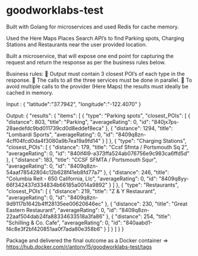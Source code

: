 # goodworklabs-test

Built with Golang for microservices and used Redis for cache memory.

Used the Here Maps Places Search API’s to find Parking spots, Charging Stations and Restaurants near the user provided location.

Built a microservice, that will expose one end point for capturing the request and return the response as per the business rules below.

Business rules:
 Output must contain 3 closest POI’s of each type in the response.
 The calls to all the three services must be done in parallel.
 To avoid multiple calls to the provider (Here Maps) the results must ideally be cached in memory.

Input : 
{
    "latitude":"37.7942",
    "longitude":"-122.4070"
}

Output:
{
    "results": {
        "items": [
            {
                "type": "Parking spots",
                "closest_POIs": [
                    {
                        "distance": 803,
                        "title": "Parking",
                        "averageRating": 0,
                        "id": "840jx7ps-28aedefdc9bd011739cd0d8eddef8eca"
                    },
                    {
                        "distance": 1294,
                        "title": "Lombardi Sports",
                        "averageRating": 0,
                        "id": "8409q8zn-4cff04fcd0da4f3080a9b7ea19a9fd14"
                    }
                ]
            },
            {
                "type": "Charging Stations",
                "closest_POIs": [
                    {
                        "distance": 179,
                        "title": "Ccsf Sfmta / Portsmouth Sq 2",
                        "averageRating": 0,
                        "id": "840if4l9-a373ffa524ab076756e9c983ca6ffd5d"
                    },
                    {
                        "distance": 183,
                        "title": "CCSF SFMTA / Portsmouth Squr",
                        "averageRating": 0,
                        "id": "8409q8zn-54aaf78542804c12b628f41eb8fd77a7"
                    },
                    {
                        "distance": 246,
                        "title": "Columbia Reit - 650 California, Llc",
                        "averageRating": 0,
                        "id": "8409q8yy-66f342437d334834b66185a0014a9892"
                    }
                ]
            },
            {
                "type": "Restaurants",
                "closest_POIs": [
                    {
                        "distance": 219,
                        "title": "Z & Y Restaurant",
                        "averageRating": 0,
                        "id": "8409q8zn-9d9117b1642b4ff28135ee00620646ec"
                    },
                    {
                        "distance": 230,
                        "title": "Great Eastern Restaurant",
                        "averageRating": 0,
                        "id": "8409q8zn-22aaf504dab24fa88334633518a3fa86"
                    },
                    {
                        "distance": 254,
                        "title": "Schilling & Co. Cafe",
                        "averageRating": 0,
                        "id": "840aabd1-f4c8e3f2bf420851aa0f7ada80e358b6"
                    }
                ]
            }
        ]
    }
}

Package and delivered the final outcome as a Docker container => https://hub.docker.com/r/antony15/goodworklabs-test/tags

